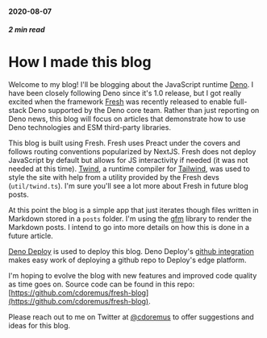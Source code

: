 <!-- deno-fmt-ignore-file -->
#### 2020-08-07

##### _2 min read_

# How I made this blog

Welcome to my blog! I'll be blogging about the JavaScript runtime
[Deno](https://deno.land). I have been closely following Deno since it's 1.0
release, but I got really excited when the framework
[Fresh](https://fresh.deno.dev) was recently released to enable full-stack Deno
supported by the Deno core team. Rather than just reporting on Deno news, this
blog will focus on articles that demonstrate how to use Deno technologies and
ESM third-party libraries.

This blog is built using Fresh. Fresh uses Preact under the covers and follows
routing conventions popularized by NextJS. Fresh does not deploy JavaScript by
default but allows for JS interactivity if needed (it was not needed at this
time). [Twind](https://twind.dev/), a runtime compiler for
[Tailwind](https://tailwindcss.com/), was used to style the site with help from
a utility provided by the Fresh devs (`util/twind.ts`). I'm sure you'll see a
lot more about Fresh in future blog posts.

At this point the blog is a simple app that just iterates though files written
in Markdown stored in a `posts` folder. I'm using the
[gfm](https://deno.land/x/gfm) library to render the Markdown posts. I intend to
go into more details on how this is done in a future article.

[Deno Deploy](https://deno.com/deploy) is used to deploy this blog. Deno
Deploy's
[github integration](https://deno.com/deploy/docs/deployments#git-integration)
makes easy work of deploying a github repo to Deploy's edge platform.

I'm hoping to evolve the blog with new features and improved code quality as
time goes on. Source code can be found in this repo:
[https://github.com/cdoremus/fresh-blog](https://github.com/cdoremus/fresh-blog).

Please reach out to me on Twitter at [@cdoremus](https://twitter.com/cdoremus)
to offer suggestions and ideas for this blog.
